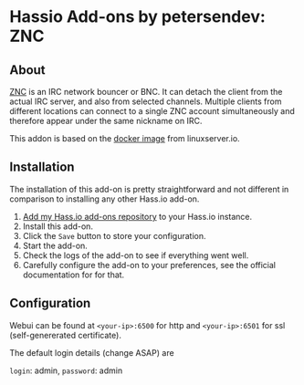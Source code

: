 # Hassio Add-ons by petersendev: ZNC

## About

[ZNC](http://wiki.znc.in/ZNC) is an IRC network bouncer or BNC. It can detach the client from the actual IRC server, and also from selected channels. Multiple clients from different locations can connect to a single ZNC account simultaneously and therefore appear under the same nickname on IRC.

This addon is based on the [docker image](https://github.com/linuxserver/docker-znc) from linuxserver.io.

## Installation

The installation of this add-on is pretty straightforward and not different in
comparison to installing any other Hass.io add-on.

1. [Add my Hass.io add-ons repository][repository] to your Hass.io instance.
1. Install this add-on.
1. Click the `Save` button to store your configuration.
1. Start the add-on.
1. Check the logs of the add-on to see if everything went well.
1. Carefully configure the add-on to your preferences, see the official documentation for for that.


## Configuration

Webui can be found at `<your-ip>:6500` for http and `<your-ip>:6501` for ssl (self-genererated certificate).

The default login details (change ASAP) are

`login`: admin, `password`: admin


[repository]: https://github.com/petersendev/hassio-addons